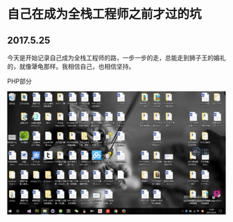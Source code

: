 <link rel="stylesheet" type="text/css" href="record.css"/>
<h1>自己在成为全栈工程师之前才过的坑</h1>
<h2>2017.5.25</h2>
<p>今天是开始记录自己成为全栈工程师的路，一步一步的走，总能走到狮子王的婚礼的，就像犟龟那样。我相信自己，也相信坚持。</p>
<p class="red;">PHP部分</p>
<img src="桌面文件的排列图片.jpg"/>
